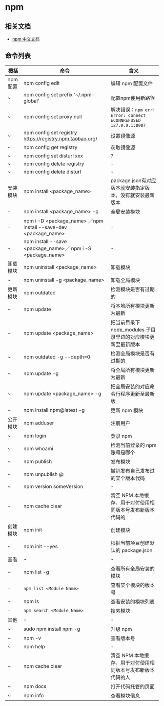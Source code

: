 # npm

## 相关文档

- [npm 中文文档](https://www.npmjs.com.cn/)

## 命令列表

| 概括     | 命令                                                            | 含义                                                            |
| -------- | --------------------------------------------------------------- | --------------------------------------------------------------- |
| npm 配置 | npm config edit                                                 | 编辑 npm 配置文件                                               |
| ~        | npm config set prefix ‘~/.npm-global‘                         | 配置npm使用新路径                                               |
| ~        | npm config set proxy null                                       | 解决错误：`npm err! Error: connect ECONNREFUSED 127.0.0.1:8087` |
| ~        | npm config set registry https://registry.npm.taobao.org/        | 设置镜像源                                                      |
| ~        | npm config get registry                                         | 获取镜像源                                                      |
| ~        | npm config set disturl xxx                                      | ?                                                               |
| ~        | npm config delete registry                                      | -                                                               |
| ~        | npm config delete disturl                                       | -                                                               |
| 安装模块 | npm install <package_name>                                      | package.json有对应版本就安装指定版本，没有就安装最新版本        |
| -        | npm install <package_name> -g                                   | 全局安装模块                                                    |
| -        | npm i -D <package_name> ／npm install --save-dev <package_name> | -                                                               |
| -        | npm install --save <package_name>／ npm i -S <package_name>     | -                                                               |
| 卸载模块 | npm uninstall <package_name>                                    | 卸载模块                                                        |
| ~        | npm uninstall -g <package_name>                                 | 卸载全局模块                                                    |
| 更新模块 | npm outdated                                                    | 检测模块是否有过期的                                            |
| ~        | npm update                                                      | 将本地所有模块更新为最新                                        |
| ~        | npm update <package_name>                                       | 把当前目录下 node_modules 子目录里边的对应模块更新至最新版本    |
| ~        | npm outdated -g --depth=0                                       | 检测全局模块是否有过期的                                        |
| ~        | npm update -g                                                   | 将全局所有模块更新为最新                                        |
| ~        | npm update <package_name> -g                                    | 把全局安装的对应命令行程序更新至最新版                          |
| ~        | npm install npm@latest -g                                       | 更新 npm 模块                                                   |
| 公开模块 | npm adduser                                                     | 注册用户                                                        |
| ~        | npm login                                                       | 登录 npm                                                        |
| ~        | npm whoami                                                      | 检测当前登录的 npm 账号是哪个                                   |
| ~        | npm publish                                                     | 发布模块                                                        |
| ~        | npm unpublish <package>@<version>                               | 撤销发布自己发布过的某个版本代码                                |
| ~        | npm version someVersion                                         | -                                                               |
| -        | npm cache clear                                                 | 清空 NPM 本地缓存，用于对付使用相同版本号发布新版本代码的       |
| 创建模块 | npm init                                                        | 创建模块                                                        |
| ~        | npm init --yes                                                  | 根据当前项目创建默认的 package.json                             |
| 查看     | -                                                               | -                                                               |
| ~        | npm list -g                                                     | 查看所有全局安装的模块                                          |
| -        | `npm list <Module Name>`                                        | 查看某个模块的版本号                                            |
| -        | npm ls                                                          | 查看安装的模块列表                                              |
| -        | `npm search <Module Name>`                                      | 搜索模块                                                        |
| 其他     | -                                                               | -                                                               |
| ~        | sudo npm install npm -g                                         | 升级 npm                                                        |
| ~        | npm -v                                                          | 查看版本号                                                      |
| ~        | npm help                                                        | -                                                               |
| ~        | npm cache clear                                                 | 清空 NPM 本地缓存，用于对付使用相同版本号发布新版本代码的人     |
| ~        | npm docs                                                        | 打开代码托管的页面                                              |
| ~        | npm info                                                        | 查看模块信息                                                    |